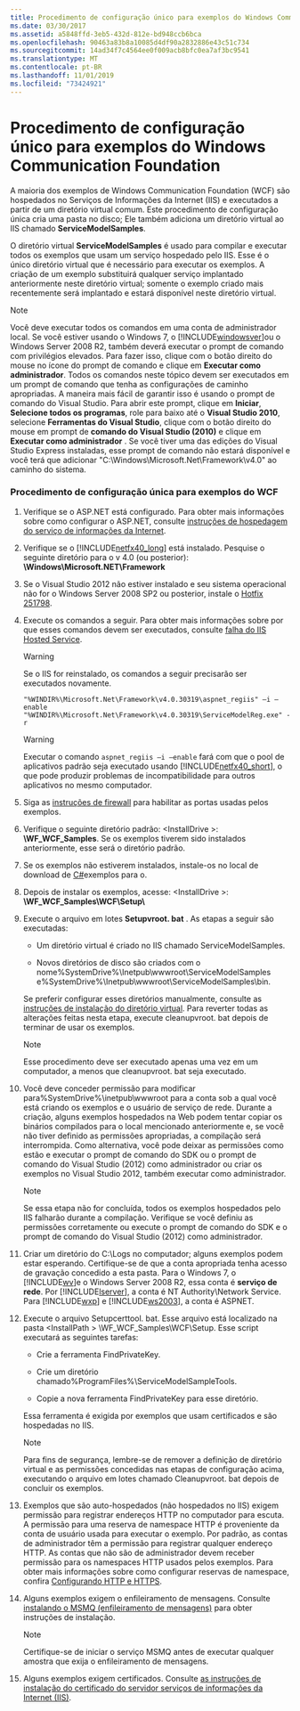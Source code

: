 ```yaml
---
title: Procedimento de configuração único para exemplos do Windows Communication Foundation
ms.date: 03/30/2017
ms.assetid: a5848ffd-3eb5-432d-812e-bd948ccb6bca
ms.openlocfilehash: 90463a83b8a10085d4df90a2832886e43c51c734
ms.sourcegitcommit: 14ad34f7c4564ee0f009acb8bfc0ea7af3bc9541
ms.translationtype: MT
ms.contentlocale: pt-BR
ms.lasthandoff: 11/01/2019
ms.locfileid: "73424921"
---
```

# <a name="one-time-setup-procedure-for-the-windows-communication-foundation-samples"></a>Procedimento de configuração único para exemplos do Windows Communication Foundation

A maioria dos exemplos de Windows Communication Foundation (WCF) são hospedados no Serviços de Informações da Internet (IIS) e executados a partir de um diretório virtual comum. Este procedimento de configuração única cria uma pasta no disco; Ele também adiciona um diretório virtual ao IIS chamado **ServiceModelSamples**.

O diretório virtual **ServiceModelSamples** é usado para compilar e executar todos os exemplos que usam um serviço hospedado pelo IIS. Esse é o único diretório virtual que é necessário para executar os exemplos. A criação de um exemplo substituirá qualquer serviço implantado anteriormente neste diretório virtual; somente o exemplo criado mais recentemente será implantado e estará disponível neste diretório virtual.

> [!NOTE]
> Você deve executar todos os comandos em uma conta de administrador local. Se você estiver usando o Windows 7, o [!INCLUDE[windowsver](../../../../includes/windowsver-md.md)]ou o Windows Server 2008 R2, também deverá executar o prompt de comando com privilégios elevados. Para fazer isso, clique com o botão direito do mouse no ícone do prompt de comando e clique em **Executar como administrador**. Todos os comandos neste tópico devem ser executados em um prompt de comando que tenha as configurações de caminho apropriadas.  A maneira mais fácil de garantir isso é usando o prompt de comando do Visual Studio. Para abrir este prompt, clique em **Iniciar**, **Selecione todos os programas**, role para baixo até o **Visual Studio 2010**, selecione **Ferramentas do Visual Studio**, clique com o botão direito do mouse em prompt de **comando do Visual Studio (2010)** e clique em **Executar como administrador** . Se você tiver uma das edições do Visual Studio Express instaladas, esse prompt de comando não estará disponível e você terá que adicionar "C:\Windows\Microsoft.Net\Framework\v4.0" ao caminho do sistema.

### <a name="one-time-setup-procedure-for-wcf-samples"></a>Procedimento de configuração única para exemplos do WCF

1. Verifique se o ASP.NET está configurado. Para obter mais informações sobre como configurar o ASP.NET, consulte [instruções de hospedagem do serviço de informações da Internet](../../../../docs/framework/wcf/samples/internet-information-service-hosting-instructions.md).

2. Verifique se o [!INCLUDE[netfx40_long](../../../../includes/netfx40-long-md.md)] está instalado. Pesquise o seguinte diretório para o v 4.0 (ou posterior): **\Windows\Microsoft.NET\Framework**

3. Se o Visual Studio 2012 não estiver instalado e seu sistema operacional não for o Windows Server 2008 SP2 ou posterior, instale o [Hotfix 251798](https://go.microsoft.com/fwlink/?LinkId=184693).

4. Execute os comandos a seguir. Para obter mais informações sobre por que esses comandos devem ser executados, consulte [falha do IIS Hosted Service](https://docs.microsoft.com/previous-versions/dotnet/netframework-3.5/ms752252(v=vs.90)).

    > [!WARNING]
    > Se o IIS for reinstalado, os comandos a seguir precisarão ser executados novamente.

    ```console
    "%WINDIR%\Microsoft.Net\Framework\v4.0.30319\aspnet_regiis" –i –enable
    "%WINDIR%\Microsoft.Net\Framework\v4.0.30319\ServiceModelReg.exe" -r
    ```

    > [!WARNING]
    > Executar o comando `aspnet_regiis –i –enable` fará com que o pool de aplicativos padrão seja executado usando [!INCLUDE[netfx40_short](../../../../includes/netfx40-short-md.md)], o que pode produzir problemas de incompatibilidade para outros aplicativos no mesmo computador.

5. Siga as [instruções de firewall](../../../../docs/framework/wcf/samples/firewall-instructions.md) para habilitar as portas usadas pelos exemplos.

6. Verifique o seguinte diretório padrão: \<InstallDrive >: **\WF_WCF_Samples**. Se os exemplos tiverem sido instalados anteriormente, esse será o diretório padrão.

7. Se os exemplos não estiverem instalados, instale-os no local de download de [C#](https://go.microsoft.com/fwlink/?LinkId=190939)exemplos para o.

8. Depois de instalar os exemplos, acesse: \<InstallDrive >: **\WF_WCF_Samples\WCF\Setup\\**

9. Execute o arquivo em lotes **Setupvroot. bat** . As etapas a seguir são executadas:

    - Um diretório virtual é criado no IIS chamado ServiceModelSamples.

    - Novos diretórios de disco são criados com o nome%SystemDrive%\Inetpub\wwwroot\ServiceModelSamples e%SystemDrive%\Inetpub\wwwroot\ServiceModelSamples\bin.

    Se preferir configurar esses diretórios manualmente, consulte as [instruções de instalação do diretório virtual](../../../../docs/framework/wcf/samples/virtual-directory-setup-instructions.md). Para reverter todas as alterações feitas nesta etapa, execute cleanupvroot. bat depois de terminar de usar os exemplos.

    > [!NOTE]
    > Esse procedimento deve ser executado apenas uma vez em um computador, a menos que cleanupvroot. bat seja executado.

10. Você deve conceder permissão para modificar para%SystemDrive%\inetpub\wwwroot para a conta sob a qual você está criando os exemplos e o usuário de serviço de rede. Durante a criação, alguns exemplos hospedados na Web podem tentar copiar os binários compilados para o local mencionado anteriormente e, se você não tiver definido as permissões apropriadas, a compilação será interrompida. Como alternativa, você pode deixar as permissões como estão e executar o prompt de comando do SDK ou o prompt de comando do Visual Studio (2012) como administrador ou criar os exemplos no Visual Studio 2012, também executar como administrador.

    > [!NOTE]
    > Se essa etapa não for concluída, todos os exemplos hospedados pelo IIS falharão durante a compilação. Verifique se você definiu as permissões corretamente ou execute o prompt de comando do SDK e o prompt de comando do Visual Studio (2012) como administrador.

11. Criar um diretório do C:\Logs no computador; alguns exemplos podem estar esperando. Certifique-se de que a conta apropriada tenha acesso de gravação concedido a esta pasta. Para o Windows 7, o [!INCLUDE[wv](../../../../includes/wv-md.md)]e o Windows Server 2008 R2, essa conta é **serviço de rede**. Por [!INCLUDE[lserver](../../../../includes/lserver-md.md)], a conta é NT Authority\Network Service. Para [!INCLUDE[wxp](../../../../includes/wxp-md.md)] e [!INCLUDE[ws2003](../../../../includes/ws2003-md.md)], a conta é ASPNET.

12. Execute o arquivo Setupcerttool. bat. Esse arquivo está localizado na pasta \<InstallPath > \WF_WCF_Samples\WCF\Setup\.  Esse script executará as seguintes tarefas:

    - Crie a ferramenta FindPrivateKey.

    - Crie um diretório chamado%ProgramFiles%\ServiceModelSampleTools.

    - Copie a nova ferramenta FindPrivateKey para esse diretório.

    Essa ferramenta é exigida por exemplos que usam certificados e são hospedadas no IIS.

    > [!NOTE]
    > Para fins de segurança, lembre-se de remover a definição de diretório virtual e as permissões concedidas nas etapas de configuração acima, executando o arquivo em lotes chamado Cleanupvroot. bat depois de concluir os exemplos.

13. Exemplos que são auto-hospedados (não hospedados no IIS) exigem permissão para registrar endereços HTTP no computador para escuta. A permissão para uma reserva de namespace HTTP é proveniente da conta de usuário usada para executar o exemplo. Por padrão, as contas de administrador têm a permissão para registrar qualquer endereço HTTP. As contas que não são de administrador devem receber permissão para os namespaces HTTP usados pelos exemplos. Para obter mais informações sobre como configurar reservas de namespace, confira [Configurando HTTP e HTTPS](../../../../docs/framework/wcf/feature-details/configuring-http-and-https.md).

14. Alguns exemplos exigem o enfileiramento de mensagens. Consulte [instalando o MSMQ (enfileiramento de mensagens)](../../../../docs/framework/wcf/samples/installing-message-queuing-msmq.md) para obter instruções de instalação.

    > [!NOTE]
    > Certifique-se de iniciar o serviço MSMQ antes de executar qualquer amostra que exija o enfileiramento de mensagens.

15. Alguns exemplos exigem certificados. Consulte [as instruções de instalação do certificado do servidor serviços de informações da Internet (IIS)](../../../../docs/framework/wcf/samples/iis-server-certificate-installation-instructions.md).
